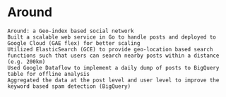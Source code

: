 # Around
    Around: a Geo-index based social network
    Built a scalable web service in Go to handle posts and deployed to Google Cloud (GAE flex) for better scaling
    Utilized ElasticSearch (GCE) to provide geo-location based search functions such that users can search nearby posts within a distance (e.g. 200km)
    Used Google Dataflow to implement a daily dump of posts to BigQuery table for offline analysis
    Aggregated the data at the post level and user level to improve the keyword based spam detection (BigQuery)
